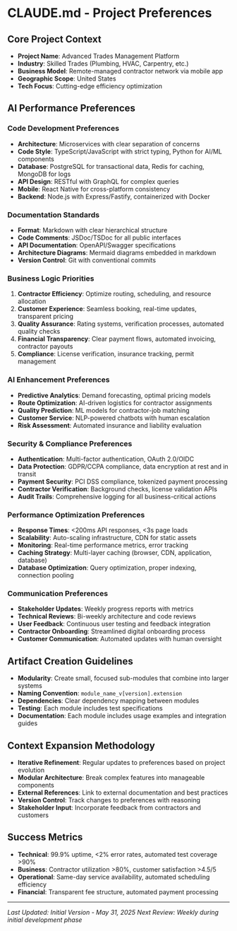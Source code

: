 # CLAUDE.md - Project Preferences

## Core Project Context
- **Project Name**: Advanced Trades Management Platform
- **Industry**: Skilled Trades (Plumbing, HVAC, Carpentry, etc.)
- **Business Model**: Remote-managed contractor network via mobile app
- **Geographic Scope**: United States
- **Tech Focus**: Cutting-edge efficiency optimization

## AI Performance Preferences

### Code Development Preferences
- **Architecture**: Microservices with clear separation of concerns
- **Code Style**: TypeScript/JavaScript with strict typing, Python for AI/ML components
- **Database**: PostgreSQL for transactional data, Redis for caching, MongoDB for logs
- **API Design**: RESTful with GraphQL for complex queries
- **Mobile**: React Native for cross-platform consistency
- **Backend**: Node.js with Express/Fastify, containerized with Docker

### Documentation Standards
- **Format**: Markdown with clear hierarchical structure
- **Code Comments**: JSDoc/TSDoc for all public interfaces
- **API Documentation**: OpenAPI/Swagger specifications
- **Architecture Diagrams**: Mermaid diagrams embedded in markdown
- **Version Control**: Git with conventional commits

### Business Logic Priorities
1. **Contractor Efficiency**: Optimize routing, scheduling, and resource allocation
2. **Customer Experience**: Seamless booking, real-time updates, transparent pricing
3. **Quality Assurance**: Rating systems, verification processes, automated quality checks
4. **Financial Transparency**: Clear payment flows, automated invoicing, contractor payouts
5. **Compliance**: License verification, insurance tracking, permit management

### AI Enhancement Preferences
- **Predictive Analytics**: Demand forecasting, optimal pricing models
- **Route Optimization**: AI-driven logistics for contractor assignments
- **Quality Prediction**: ML models for contractor-job matching
- **Customer Service**: NLP-powered chatbots with human escalation
- **Risk Assessment**: Automated insurance and liability evaluation

### Security & Compliance Preferences
- **Authentication**: Multi-factor authentication, OAuth 2.0/OIDC
- **Data Protection**: GDPR/CCPA compliance, data encryption at rest and in transit
- **Payment Security**: PCI DSS compliance, tokenized payment processing
- **Contractor Verification**: Background checks, license validation APIs
- **Audit Trails**: Comprehensive logging for all business-critical actions

### Performance Optimization Preferences
- **Response Times**: <200ms API responses, <3s page loads
- **Scalability**: Auto-scaling infrastructure, CDN for static assets
- **Monitoring**: Real-time performance metrics, error tracking
- **Caching Strategy**: Multi-layer caching (browser, CDN, application, database)
- **Database Optimization**: Query optimization, proper indexing, connection pooling

### Communication Preferences
- **Stakeholder Updates**: Weekly progress reports with metrics
- **Technical Reviews**: Bi-weekly architecture and code reviews
- **User Feedback**: Continuous user testing and feedback integration
- **Contractor Onboarding**: Streamlined digital onboarding process
- **Customer Communication**: Automated updates with human oversight

## Artifact Creation Guidelines
- **Modularity**: Create small, focused sub-modules that combine into larger systems
- **Naming Convention**: `module_name_v[version].extension`
- **Dependencies**: Clear dependency mapping between modules
- **Testing**: Each module includes test specifications
- **Documentation**: Each module includes usage examples and integration guides

## Context Expansion Methodology
- **Iterative Refinement**: Regular updates to preferences based on project evolution
- **Modular Architecture**: Break complex features into manageable components
- **External References**: Link to external documentation and best practices
- **Version Control**: Track changes to preferences with reasoning
- **Stakeholder Input**: Incorporate feedback from contractors and customers

## Success Metrics
- **Technical**: 99.9% uptime, <2% error rates, automated test coverage >90%
- **Business**: Contractor utilization >80%, customer satisfaction >4.5/5
- **Operational**: Same-day service availability, automated scheduling efficiency
- **Financial**: Transparent fee structure, automated payment processing

---
*Last Updated: Initial Version - May 31, 2025*
*Next Review: Weekly during initial development phase*